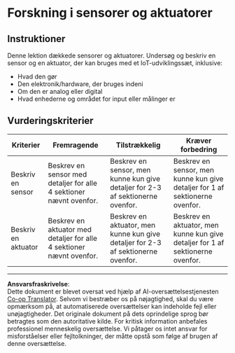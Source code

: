<!--
CO_OP_TRANSLATOR_METADATA:
{
  "original_hash": "c5a568320b1159394108544807895337",
  "translation_date": "2025-08-27T22:10:36+00:00",
  "source_file": "1-getting-started/lessons/3-sensors-and-actuators/assignment.md",
  "language_code": "da"
}
-->
# Forskning i sensorer og aktuatorer

## Instruktioner

Denne lektion dækkede sensorer og aktuatorer. Undersøg og beskriv en sensor og en aktuator, der kan bruges med et IoT-udviklingssæt, inklusive:

* Hvad den gør
* Den elektronik/hardware, der bruges indeni
* Om den er analog eller digital
* Hvad enhederne og området for input eller målinger er

## Vurderingskriterier

| Kriterier | Fremragende | Tilstrækkelig | Kræver forbedring |
| --------- | ----------- | ------------- | ----------------- |
| Beskriv en sensor | Beskrev en sensor med detaljer for alle 4 sektioner nævnt ovenfor. | Beskrev en sensor, men kunne kun give detaljer for 2-3 af sektionerne ovenfor. | Beskrev en sensor, men kunne kun give detaljer for 1 af sektionerne ovenfor. |
| Beskriv en aktuator | Beskrev en aktuator med detaljer for alle 4 sektioner nævnt ovenfor. | Beskrev en aktuator, men kunne kun give detaljer for 2-3 af sektionerne ovenfor. | Beskrev en aktuator, men kunne kun give detaljer for 1 af sektionerne ovenfor. |

---

**Ansvarsfraskrivelse**:  
Dette dokument er blevet oversat ved hjælp af AI-oversættelsestjenesten [Co-op Translator](https://github.com/Azure/co-op-translator). Selvom vi bestræber os på nøjagtighed, skal du være opmærksom på, at automatiserede oversættelser kan indeholde fejl eller unøjagtigheder. Det originale dokument på dets oprindelige sprog bør betragtes som den autoritative kilde. For kritisk information anbefales professionel menneskelig oversættelse. Vi påtager os intet ansvar for misforståelser eller fejltolkninger, der måtte opstå som følge af brugen af denne oversættelse.